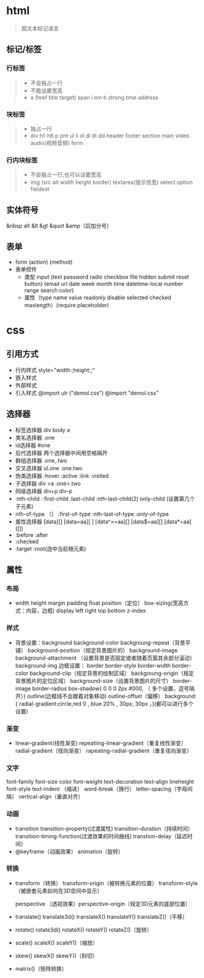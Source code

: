 # html

>超文本标记语言

## 标记/标签 

### 行标签

> * 不会独占一行
> * 不能设置宽高
> * a (href  title  target)  span  i  em  b  strong  time  address

### 块标签

> * 独占一行
> * div  h1-h6 p  pre  ul  li  ol  dl  dt  dd header  footer  section  main  video  audio(视频音频)  form

### 行内块标签

> * 不会独占一行,也可以设置宽高
> * img (src  alt  width  height  border)  textarea(提示信息)  select  option  fieldest

## 实体符号

&nbsp    alt  &lt   &gt  &quot  &amp（后加分号）

## 表单

* form (action)  (method)
* 表单控件
  * 类型   input (text  password  radio  checkbox  file  hidden  submit  reset  button)   (email  url  date  week  month  time    datetime-local  number  range  search  color)
  * 属性（type  name  value  readonly disable  selected  checked  maxlength）(require  placeholder)

# css

## 引用方式

* 行内样式  style="width:;height:;"
* 嵌入样式  <style> .one</style>
* 外部样式<link></link>
* 引入样式  @import ulr ("demol.css")      @import "demol.css"

## 选择器

* 标签选择器     div   body  a 
* 类名选择器     .one
* id选择器          #one
* 后代选择器     两个选择器中间用空格隔开
* 群组选择器     .one,.two
* 交叉选择器     ul.one   .one.two
* 伪类选择器     :hover    :active   :link     :visited
* 子选择器         div >a     .one>.two
* 同级选择器     div+p      div-p
* :nth-child     : first-child       :last-child      :nth-last-child(2)     only-child    (设置第几个子元素)
* nth-of-type  （）    :first-of-type     :nth-last-of-type    :only-of-type  
* 属性选择器    [data][]    [data=aa][ ]     [data^==aa][]      [data$=aa][]        [data*=aa]      ([])
* :before     :after       
* :checked
* :target     :root(选中当前根元素)

## 属性

### 布局

* width  height   margin   padding   float    position（定位）    box-sizing(宽高方式：内容，边框)     display   left  right    top    bottom    z-index   

### 样式

* 背景设置：background      background-color    backgroung-repeat（背景平铺）   background-position（规定背景图片的）    background-image   background-attachment （设置背景是否固定或者随着页面其余部分滚动） background-img   边框设置： border  border-style     border-width    border-color    background-clip（规定背景的绘制区域）    backgroung-origin（规定背景图片的定位区域）    background-size（设置背景图片的尺寸）     border-image    border-radius     box-shadow{   0 0 0 2px #000, （ 多个设置，逗号隔开）}     outline(边框线不会跟着对象移动)      outline-offset（偏移）    background:{  radial-gradient:circle,red 0 , blue 20% , 30px,    30px  ，}(都可以进行多个设置)

### 渐变

* linear-gradient(线性渐变)    repeatiing-linear-gradient（重复线性渐变）   radial-gradient（径向渐变）  rapeating-radial-gradient（重复径向渐变）

### 文字

font-family    font-size   color    font-weight    text-decoration    text-align     lineheight    font-style     text-indent （缩进）  word-break（换行）   letter-spacing（字母间隔）   vertical-align（垂直对齐）   

### 动画

* transition    transition-property(过渡属性)     transition-duration（持续时间）      transition-timing-function(过渡效果的时间曲线)      transtion-delay（延迟时间）
* @keyframe（动画效果）     animation（旋转）

### 转换

* transform（转换）  transform-origin（被转换元素的位置）   transform-style（被嵌套元素如何在3D空间中显示）  

    perspective  （透视效果）perspective-origin（规定3D元素的底部位置）   

* translate()  translate3d()   translateX()    translateY()   translateZ()（平移）

*  rotate()   rotate3d()    rotateX()    rotateY()     rotateZ()（旋转）

* scale()    scaleX()  scaleY()（缩放）

* skew()    skewX()      skewY()（斜切）

* matrix()（矩阵转换）
